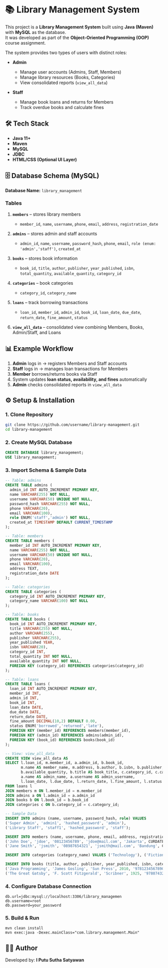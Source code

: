 # 📚 Library Management System

This project is a **Library Management System** built using **Java (Maven)** with **MySQL** as the database.  
It was developed as part of the **Object-Oriented Programming (OOP)** course assignment.

The system provides two types of users with distinct roles:

- **Admin**
  - Manage user accounts (Admins, Staff, Members)
  - Manage library resources (Books, Categories)
  - View consolidated reports (`view_all_data`)

- **Staff**
  - Manage book loans and returns for Members
  - Track overdue books and calculate fines

## 🛠️ Tech Stack
- **Java 11+**
- **Maven**
- **MySQL**
- **JDBC**
- **HTML/CSS (Optional UI Layer)**

## 🗄️ Database Schema (MySQL)

**Database Name:** `library_management`

### Tables
1. **`members`** – stores library members  
   - `member_id`, `name`, `username`, `phone`, `email`, `address`, `registration_date`

2. **`admins`** – stores admin and staff accounts  
   - `admin_id`, `name`, `username`, `password_hash`, `phone`, `email`, `role (enum: 'admin','staff')`, `created_at`

3. **`books`** – stores book information  
   - `book_id`, `title`, `author`, `publisher`, `year_published`, `isbn`, `total_quantity`, `available_quantity`, `category_id`

4. **`categories`** – book categories  
   - `category_id`, `category_name`

5. **`loans`** – track borrowing transactions  
   - `loan_id`, `member_id`, `admin_id`, `book_id`, `loan_date`, `due_date`, `return_date`, `fine_amount`, `status`

6. **`view_all_data`** – consolidated view combining Members, Books, Admin/Staff, and Loans  

## 📊 Example Workflow

1. **Admin** logs in → registers Members and Staff accounts  
2. **Staff** logs in → manages loan transactions for Members  
3. **Member** borrows/returns books via Staff  
4. System updates **loan status, availability, and fines** automatically  
5. **Admin** checks consolidated reports in `view_all_data`  

## ⚙️ Setup & Installation

### 1. Clone Repository
```bash
git clone https://github.com/username/library-management.git
cd library-management
````

### 2. Create MySQL Database

```sql
CREATE DATABASE library_management;
USE library_management;
```

### 3. Import Schema & Sample Data

```sql
-- Table: admins
CREATE TABLE admins (
  admin_id INT AUTO_INCREMENT PRIMARY KEY,
  name VARCHAR(255) NOT NULL,
  username VARCHAR(50) UNIQUE NOT NULL,
  password_hash VARCHAR(255) NOT NULL,
  phone VARCHAR(20),
  email VARCHAR(100),
  role ENUM('staff','admin') NOT NULL,
  created_at TIMESTAMP DEFAULT CURRENT_TIMESTAMP
);

-- Table: members
CREATE TABLE members (
  member_id INT AUTO_INCREMENT PRIMARY KEY,
  name VARCHAR(255) NOT NULL,
  username VARCHAR(50) UNIQUE NOT NULL,
  phone VARCHAR(20),
  email VARCHAR(100),
  address TEXT,
  registration_date DATE
);

-- Table: categories
CREATE TABLE categories (
  category_id INT AUTO_INCREMENT PRIMARY KEY,
  category_name VARCHAR(100) NOT NULL
);

-- Table: books
CREATE TABLE books (
  book_id INT AUTO_INCREMENT PRIMARY KEY,
  title VARCHAR(255) NOT NULL,
  author VARCHAR(255),
  publisher VARCHAR(255),
  year_published YEAR,
  isbn VARCHAR(20),
  category_id INT,
  total_quantity INT NOT NULL,
  available_quantity INT NOT NULL,
  FOREIGN KEY (category_id) REFERENCES categories(category_id)
);

-- Table: loans
CREATE TABLE loans (
  loan_id INT AUTO_INCREMENT PRIMARY KEY,
  member_id INT,
  admin_id INT,
  book_id INT,
  loan_date DATE,
  due_date DATE,
  return_date DATE,
  fine_amount DECIMAL(10,2) DEFAULT 0.00,
  status ENUM('borrowed','returned','late'),
  FOREIGN KEY (member_id) REFERENCES members(member_id),
  FOREIGN KEY (admin_id) REFERENCES admins(admin_id),
  FOREIGN KEY (book_id) REFERENCES books(book_id)
);

-- View: view_all_data
CREATE VIEW view_all_data AS
SELECT l.loan_id, m.member_id, a.admin_id, b.book_id,
       m.name AS member_name, m.address, b.author, b.isbn, b.publisher, b.year_published,
       b.available_quantity, b.title AS book_title, c.category_id, c.category_name,
       a.name AS admin_name, a.username AS admin_username,
       l.loan_date, l.due_date, l.return_date, l.fine_amount, l.status
FROM loans l
JOIN members m ON l.member_id = m.member_id
JOIN admins a ON l.admin_id = a.admin_id
JOIN books b ON l.book_id = b.book_id
JOIN categories c ON b.category_id = c.category_id;

-- Sample Data
INSERT INTO admins (name, username, password_hash, role) VALUES
('Super Admin', 'admin1', 'hashed_password', 'admin'),
('Library Staff', 'staff1', 'hashed_password', 'staff');

INSERT INTO members (name, username, phone, email, address, registration_date) VALUES
('John Doe', 'jdoe', '08123456789', 'jdoe@mail.com', 'Jakarta', CURDATE()),
('Jane Smith', 'jsmith', '08987654321', 'jsmith@mail.com', 'Bandung', CURDATE());

INSERT INTO categories (category_name) VALUES ('Technology'), ('Fiction'), ('Science');

INSERT INTO books (title, author, publisher, year_published, isbn, category_id, total_quantity, available_quantity) VALUES
('Java Programming', 'James Gosling', 'Sun Press', 2010, '9781234567890', 1, 10, 10),
('The Great Gatsby', 'F. Scott Fitzgerald', 'Scribner', 1925, '9780743273565', 2, 5, 5);
```

### 4. Configure Database Connection
```
db.url=jdbc:mysql://localhost:3306/library_managemen
db.username=root
db.password=your_password
```

### 5. Build & Run
```
mvn clean install
mvn exec:java -Dexec.mainClass="com.library.management.Main"
```

## 👨‍💻 Author
Developed by: **I Putu Sutha Satyawan**


